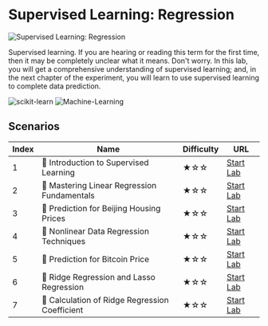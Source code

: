 # Supervised Learning: Regression

![Supervised Learning: Regression](https://cover-creator.labex.io/supervised-learning-regression.png)

Supervised learning. If you are hearing or reading this term for the first time, then it may be completely unclear what it means. Don't worry. In this lab, you will get a comprehensive understanding of supervised learning; and, in the next chapter of the experiment, you will learn to use supervised learning to complete data prediction.

![scikit-learn](https://img.shields.io/badge/scikit-learn-whitesmoke?style=for-the-badge&logo=scikit-learn)
![Machine-Learning](https://img.shields.io/badge/Machine-Learning-whitesmoke?style=for-the-badge&logo=machine-learning)


## Scenarios

|   Index | Name                                          | Difficulty   | URL                                                                 |
|---------|-----------------------------------------------|--------------|---------------------------------------------------------------------|
|       1 | 📖 Introduction to Supervised Learning         | ★☆☆          | <a target='_blank' href='https://labex.io/labs/20791'>Start Lab</a> |
|       2 | 📖 Mastering Linear Regression Fundamentals    | ★☆☆          | <a target='_blank' href='https://labex.io/labs/20799'>Start Lab</a> |
|       3 | 📖 Prediction for Beijing Housing Prices       | ★☆☆          | <a target='_blank' href='https://labex.io/labs/20805'>Start Lab</a> |
|       4 | 📖 Nonlinear Data Regression Techniques        | ★☆☆          | <a target='_blank' href='https://labex.io/labs/20804'>Start Lab</a> |
|       5 | 📖 Prediction for Bitcoin Price                | ★☆☆          | <a target='_blank' href='https://labex.io/labs/20806'>Start Lab</a> |
|       6 | 📖 Ridge Regression and Lasso Regression       | ★☆☆          | <a target='_blank' href='https://labex.io/labs/20808'>Start Lab</a> |
|       7 | 📖 Calculation of Ridge Regression Coefficient | ★☆☆          | <a target='_blank' href='https://labex.io/labs/20753'>Start Lab</a> |

